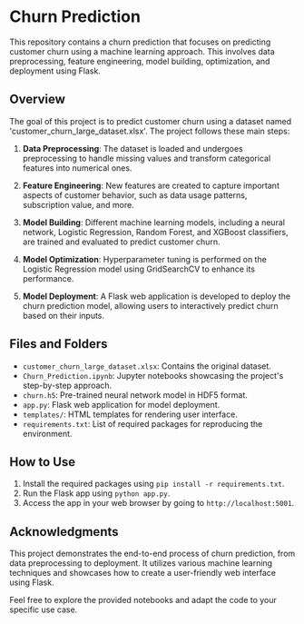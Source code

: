 # Churn Prediction

This repository contains a churn prediction that focuses on predicting customer churn using a machine learning approach. This involves data preprocessing, feature engineering, model building, optimization, and deployment using Flask.

## Overview

The goal of this project is to predict customer churn using a dataset named 'customer_churn_large_dataset.xlsx'. The project follows these main steps:

1. **Data Preprocessing**: The dataset is loaded and undergoes preprocessing to handle missing values and transform categorical features into numerical ones.

2. **Feature Engineering**: New features are created to capture important aspects of customer behavior, such as data usage patterns, subscription value, and more.

3. **Model Building**: Different machine learning models, including a neural network, Logistic Regression, Random Forest, and XGBoost classifiers, are trained and evaluated to predict customer churn.

4. **Model Optimization**: Hyperparameter tuning is performed on the Logistic Regression model using GridSearchCV to enhance its performance.

5. **Model Deployment**: A Flask web application is developed to deploy the churn prediction model, allowing users to interactively predict churn based on their inputs.

## Files and Folders

- `customer_churn_large_dataset.xlsx`: Contains the original dataset.
- `Churn_Prediction.ipynb`: Jupyter notebooks showcasing the project's step-by-step approach.
- `churn.h5`: Pre-trained neural network model in HDF5 format.
- `app.py`: Flask web application for model deployment.
- `templates/`: HTML templates for rendering user interface.
- `requirements.txt`: List of required packages for reproducing the environment.

## How to Use

1. Install the required packages using `pip install -r requirements.txt`.
2. Run the Flask app using `python app.py`.
3. Access the app in your web browser by going to `http://localhost:5001`.

## Acknowledgments

This project demonstrates the end-to-end process of churn prediction, from data preprocessing to deployment. It utilizes various machine learning techniques and showcases how to create a user-friendly web interface using Flask.

Feel free to explore the provided notebooks and adapt the code to your specific use case.
